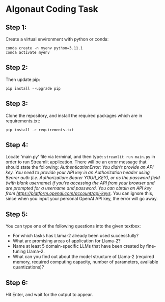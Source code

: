 # Algonaut Coding Task


## Step 1:
Create a virtual environment with python or conda:
```
conda create -n myenv python=3.11.1
conda activate myenv
```
## Step 2:
Then update pip:
```
pip install --upgrade pip
```

## Step 3:
Clone the repository, and install the required packages which are in requirements.txt:
```
pip install -r requirements.txt
```

## Step 4:
Locate 'main.py' file via terminal, and then type: ```streamlit run main.py``` in order to run Streamlit application.  There will be an error message that should state the following:  *AuthenticationError: You didn't provide an API key. You need to provide your API key in an Authorization header using Bearer auth (i.e. Authorization: Bearer YOUR_KEY), or as the password field (with blank username) if you're accessing the API from your browser and are prompted for a username and password. You can obtain an API key from https://platform.openai.com/account/api-keys.*  You can ignore this, since when you input your personal OpenAI API key, the error will go away.  

## Step 5:
You can type one of the following questions into the given textbox:
- For which tasks has Llama-2 already been used successfully?
- What are promising areas of application for Llama-2?
- Name at least 5 domain-specific LLMs that have been created by fine-tuning Llama-2.
- What can you find out about the model structure of Llama-2 (required memory, required computing capacity, number of parameters, available quantizations)?

## Step 6:
Hit Enter, and wait for the output to appear.
